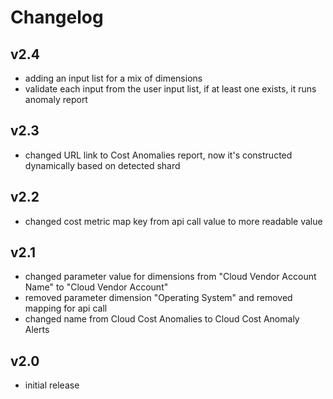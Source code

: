 # Changelog

## v2.4

- adding an input list for a mix of dimensions
- validate each input from the user input list, if at least one exists, it runs anomaly report

## v2.3

- changed URL link to Cost Anomalies report, now it's constructed dynamically based on detected shard

## v2.2

- changed cost metric map key from api call value to more readable value

## v2.1

- changed parameter value for dimensions from "Cloud Vendor Account Name" to "Cloud Vendor Account"
- removed parameter dimension "Operating System" and removed mapping for api call
- changed name from Cloud Cost Anomalies to Cloud Cost Anomaly Alerts

## v2.0

- initial release
